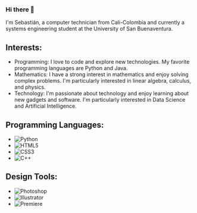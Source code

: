 ### Hi there 👋

I'm Sebastián, a computer technician from Cali-Colombia and currently a systems engineering student at the University of San Buenaventura.

## Interests:
- Programming: I love to code and explore new technologies. My favorite programming languages are Python and Java.
- Mathematics: I have a strong interest in mathematics and enjoy solving complex problems. I'm particularly interested in linear algebra, calculus, and physics.
- Technology: I'm passionate about technology and enjoy learning about new gadgets and software. I'm particularly interested in Data Science and Artificial Intelligence.

## Programming Languages:
- ![Python](https://img.shields.io/badge/-Python-3776AB?style=flat-square&logo=python&logoColor=white)
- ![HTML5](https://img.shields.io/badge/-HTML5-E34F26?style=flat-square&logo=html5&logoColor=white)
- ![CSS3](https://img.shields.io/badge/-CSS3-1572B6?style=flat-square&logo=css3&logoColor=white)
- ![C++](https://img.shields.io/badge/-C++-00599C?style=flat-square&logo=c%2B%2B&logoColor=white)
## Design Tools:
- ![Photoshop](https://img.shields.io/badge/-Photoshop-31A8FF?style=flat-square&logo=adobe-photoshop&logoColor=white)
- ![Illustrator](https://img.shields.io/badge/-Illustrator-FF9A00?style=flat-square&logo=adobe-illustrator&logoColor=white)
- ![Premiere](https://img.shields.io/badge/-Premiere-9999FF?style=flat-square&logo=adobe-premiere-pro&logoColor=white)
